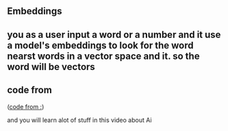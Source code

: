 **Embeddings**
--------------
you as a user input a word or a number and it use a model's embeddings to look for the word nearst words in a vector space and it. so the word will be vectors
--------------------------------------------------------------------------------------------------------------

## code from 
([code from :](https://www.youtube.com/embed/wjZofJX0v4M?si=sauS6pEpBTJTa5HO))

and you will learn alot of stuff in this video about Ai